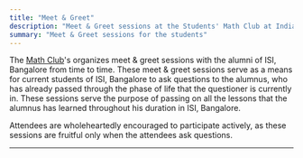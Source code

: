 ```yaml
---
title: "Meet & Greet"
description: "Meet & Greet sessions at the Students' Math Club at Indian Statistical Institute, Bangalore."
summary: "Meet & Greet sessions for the students"
---
```


The [Math Club](/)'s organizes meet & greet sessions with the alumni of ISI, Bangalore from time to time. These meet & greet sessions serve as a means for current students of ISI, Bangalore to ask questions to the alumnus, who has already passed through the phase of life that the questioner is currently in. These sessions serve the purpose of passing on all the lessons that the alumnus has learned throughout his duration in ISI, Bangalore.

Attendees are wholeheartedly encouraged to participate actively, as these sessions are fruitful only when the attendees ask questions.

---
